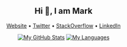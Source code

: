 <h2 align="center">Hi 👋, I am Mark</h2>

<p align="center">
  <a href="https://markw.co.uk/">Website</a> • 
  <a href="https://twitter.com/markwalker_">Twitter</a> •  
  <a href="https://stackoverflow.com/users/1199464/markwalker">StackOverflow</a> • 
  <a href="https://www.linkedin.com/in/markwalker1/">LinkedIn</a>
</p>

<p align="center">
  <a href="https://markw.co.uk/"><img src="https://github-readme-stats.vercel.app/api?username=marksweb&show_icons=true&hide=stars" alt="My GitHub Stats" /></a>
  <a href="https://markw.co.uk/"><img src="https://github-readme-stats.vercel.app/api/top-langs/?username=marksweb&layout=compact" alt="My Languages" /></a>
</p>
